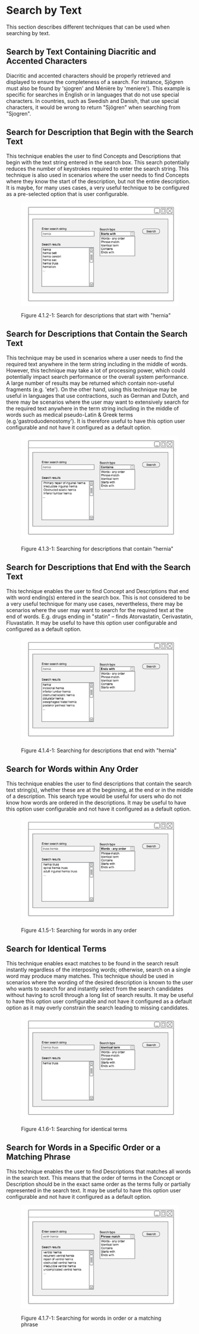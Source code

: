 # Search by Text

This section describes different techniques that can be used when searching by text.

## Search by Text Containing Diacritic and Accented Characters

Diacritic and accented characters should be properly retrieved and displayed to ensure the completeness of a search. For instance, Sjögren must also be found by 'sjogren' and Ménière by 'meniere'). This example is specific for searches in English or in languages that do not use special characters. In countries, such as Swedish and Danish, that use special characters, it would be wrong to return "Sjögren" when searching from "Sjogren".

## Search for Description that Begin with the Search Text

This technique enables the user to find Concepts and Descriptions that begin with the text string entered in the search box. This search potentially reduces the number of keystrokes required to enter the search string. This technique is also used in scenarios where the user needs to find Concepts where they know the start of the description, but not the entire description. It is maybe, for many uses cases, a very useful technique to be configured as a pre-selected option that is user configurable.

<figure><img src="../images/52171310.png" alt=""><figcaption><p>Figure 4.1.2-1: Search for descriptions that start with "hernia"</p></figcaption></figure>

## Search for Descriptions that Contain the Search Text

This technique may be used in scenarios where a user needs to find the required text anywhere in the term string including in the middle of words. However, this technique may take a lot of processing power, which could potentially impact search performance or the overall system performance. A large number of results may be returned which contain non-useful fragments (e.g. 'ete'). On the other hand, using this technique may be useful in languages that use contractions, such as German and Dutch, and there may be scenarios where the user may want to extensively search for the required text anywhere in the term string including in the middle of words such as medical pseudo-Latin & Greek terms (e.g.'gastroduodenostomy'). It is therefore useful to have this option user configurable and not have it configured as a default option.

<figure><img src="../images/52171312.png" alt=""><figcaption><p>Figure 4.1.3-1: Searching for descriptions that contain "hernia"</p></figcaption></figure>

## Search for Descriptions that End with the Search Text

This technique enables the user to find Concept and Descriptions that end with word ending(s) entered in the search box. This is not considered to be a very useful technique for many use cases, nevertheless, there may be scenarios where the user may want to search for the required text at the end of words. E.g. drugs ending in "statin" – finds Atorvastatin, Cerivastatin, Fluvastatin. It may be useful to have this option user configurable and configured as a default option.

<figure><img src="../images/52171314.png" alt=""><figcaption><p>Figure 4.1.4-1: Searching for descriptions that end with "hernia"</p></figcaption></figure>

## Search for Words within Any Order

This technique enables the user to find descriptions that contain the search text string(s), whether these are at the beginning, at the end or in the middle of a description. This search type would be useful for users who do not know how words are ordered in the descriptions. It may be useful to have this option user configurable and not have it configured as a default option.

<figure><img src="../images/52171316.png" alt=""><figcaption><p>Figure 4.1.5-1: Searching for words in any order</p></figcaption></figure>

## Search for Identical Terms

This technique enables exact matches to be found in the search result instantly regardless of the interposing words; otherwise, search on a single word may produce many matches. This technique should be used in scenarios where the wording of the desired description is known to the user who wants to search for and instantly select from the search candidates without having to scroll through a long list of search results. It may be useful to have this option user configurable and not have it configured as a default option as it may overly constrain the search leading to missing candidates.

<figure><img src="../images/52171318.png" alt=""><figcaption><p>Figure 4.1.6-1: Searching for identical terms</p></figcaption></figure>

## Search for Words in a Specific Order or a Matching Phrase

This technique enables the user to find Descriptions that matches all words in the search text. This means that the order of terms in the Concept or Description should be in the exact same order as the terms fully or partially represented in the search text. It may be useful to have this option user configurable and not have it configured as a default option.

<figure><img src="../images/52171321.png" alt=""><figcaption><p>Figure 4.1.7-1: Searching for words in order or a matching phrase</p></figcaption></figure>
